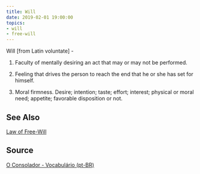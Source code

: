 ```yaml
---
title: Will
date: 2019-02-01 19:00:00
topics:
- will
- free-will
---
```


Will [from Latin voluntate] - 

1. Faculty of mentally desiring an act that may or may not be performed. 

2. Feeling that drives the person to reach the end that he or she has set for
   himself. 

3. Moral firmness. Desire; intention; taste; effort; interest; physical or
   moral need; appetite; favorable disposition or not.


## See Also
[Law of Free-Will](/laws/free-will)

## Source
[O Consolador - Vocabulário (pt-BR)](http://www.oconsolador.com.br/linkfixo/vocabulario/principal.html)
